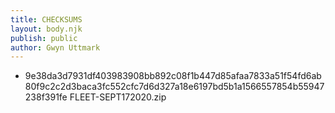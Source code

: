 ```yaml
---
title: CHECKSUMS
layout: body.njk
publish: public
author: Gwyn Uttmark
---
```


- 9e38da3d7931df403983908bb892c08f1b447d85afaa7833a51f54fd6ab80f9c2c2d3baca3fc552cfc7d6d327a18e6197bd5b1a1566557854b55947238f391fe  FLEET-SEPT172020.zip

